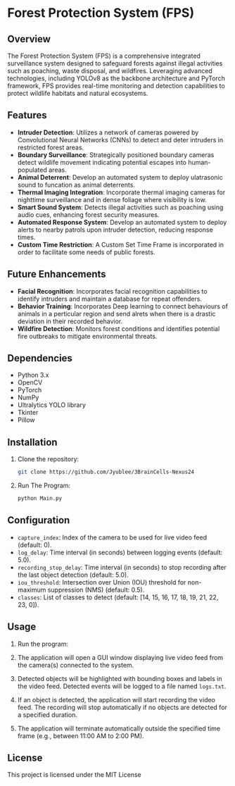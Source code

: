 # Forest Protection System (FPS) 

## Overview
The Forest Protection System (FPS) is a comprehensive integrated surveillance system designed to safeguard forests against illegal activities such as poaching, waste disposal, and wildfires. Leveraging advanced technologies, including YOLOv8 as the backbone architecture and PyTorch framework, FPS provides real-time monitoring and detection capabilities to protect wildlife habitats and natural ecosystems.

## Features
- **Intruder Detection**: Utilizes a network of cameras powered by Convolutional Neural Networks (CNNs) to detect and deter intruders in restricted forest areas.
- **Boundary Surveillance**: Strategically positioned boundary cameras detect wildlife movement indicating potential escapes into human-populated areas.
- **Animal Deterrent**: Develop an automated system to deploy ulatrasonic sound to funcation as animal deterrents.
- **Thermal Imaging Integration**: Incorporate thermal imaging cameras for nighttime surveillance and in dense foliage where visibility is low.
- **Smart Sound System**: Detects illegal activities such as poaching using audio cues, enhancing forest security measures.
- **Automated Response System**: Develop an automated system to deploy alerts to nearby patrols upon intruder detection, reducing response times.
- **Custom Time Restriction**: A Custom Set Time Frame is incorporated in order to facilitate some needs of public forests. 

## Future Enhancements
- **Facial Recognition**: Incorporates facial recognition capabilities to identify intruders and maintain a database for repeat offenders.
- **Behavior Training**: Incorporates Deep learning to connect behaviours of animals in a perticular region and send alrets when there is a drastic deviation in their recorded behavior.
- **Wildfire Detection**: Monitors forest conditions and identifies potential fire outbreaks to mitigate environmental threats.

## Dependencies
- Python 3.x
- OpenCV
- PyTorch
- NumPy
- Ultralytics YOLO library
- Tkinter
- Pillow

## Installation
1. Clone the repository:
   ```bash
   git clone https://github.com/Jyublee/3BrainCells-Nexus24

2. Run The Program:
   ```bash
   python Main.py

## Configuration

- `capture_index`: Index of the camera to be used for live video feed (default: 0).
- `log_delay`: Time interval (in seconds) between logging events (default: 5.0).
- `recording_stop_delay`: Time interval (in seconds) to stop recording after the last object detection (default: 5.0).
- `iou_threshold`: Intersection over Union (IOU) threshold for non-maximum suppression (NMS) (default: 0.5).
- `classes`: List of classes to detect (default: [14, 15, 16, 17, 18, 19, 21, 22, 23, 0]).

## Usage

1. Run the program:

2. The application will open a GUI window displaying live video feed from the camera(s) connected to the system.

3. Detected objects will be highlighted with bounding boxes and labels in the video feed. Detected events will be logged to a file named `logs.txt`.

4. If an object is detected, the application will start recording the video feed. The recording will stop automatically if no objects are detected for a specified duration.

5. The application will terminate automatically outside the specified time frame (e.g., between 11:00 AM to 2:00 PM).

## License

This project is licensed under the MIT License
